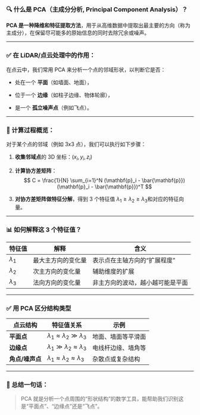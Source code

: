 ### 🔍 什么是 PCA（主成分分析, Principal Component Analysis）？

**PCA 是一种降维和特征提取方法**，用于从高维数据中提取出最主要的方向（称为主成分），在保留尽可能多的原始信息的同时去除冗余或噪声。

---

### ✅ 在 LiDAR/点云处理中的作用：

在点云中，我们常用 PCA 来分析一个点的邻域形状，以判断它是否：

- 处在一个 **平面**（如墙面、地面），
    
- 位于一个 **边缘**（如柱子边缘、物体轮廓），
    
- 是一个 **孤立噪声点**（例如飞点）。
    

---

### 📐 计算过程概览：

对于某个点的邻域（例如 3x3 点），我们可以执行如下步骤：

1. **收集邻域点**的 3D 坐标：$(x_i, y_i, z_i)$
    
2. **计算协方差矩阵**：
$$
    C = \frac{1}{N} \sum_{i=1}^N (\mathbf{p}_i - \bar{\mathbf{p}})(\mathbf{p}_i - \bar{\mathbf{p}})^T
$$
3. **对协方差矩阵做特征分解**，得到 3 个特征值 $\lambda_1 \geq \lambda_2 \geq \lambda_3$​ 和对应的特征向量。

---

### 📊 如何解释这 3 个特征值？

| 特征值          | 解释        | 含义               |
| ------------ | --------- | ---------------- |
| $\lambda_1$​ | 最大主方向的变化量 | 表示点在主轴方向的“扩展程度”  |
| $\lambda_2$​ | 次主方向的变化量  | 辅助维度的扩展          |
| $\lambda_3$​ | 法向方向的变化量  | 非主方向的波动，越小越可能是平面 |

---

### ✅ 用 PCA 区分结构类型

| 点云结构       | 特征值关系                                           | 示例        |
| ---------- | ----------------------------------------------- | --------- |
| **平面点**    | $\lambda_1 \approx \lambda_2 \gg \lambda_3$     | 地面、墙面等平滑面 |
| **边缘点**    | $\lambda_1 \gg \lambda_2 \approx \lambda_3$     | 电线杆边缘、墙角等 |
| **角点/噪声点** | $\lambda_1 \approx \lambda_2 \approx \lambda_3$ | 杂散点或复杂结构  |

---

### 🎯 总结一句话：

> PCA 就是分析一个点周围的“形状结构”的数学工具，能帮助我们识别这是“平面点”、“边缘点”还是“飞点”。